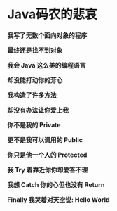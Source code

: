 # Java码农的悲哀

**我写了无数个面向对象的程序**

**最终还是找不到对象**

**我会 Java 这么美的编程语言**

**却没能打动你的芳心**

**我构造了许多方法**

**却没有办法让你爱上我**

**你不是我的 Private**

**更不是我可以调用的 Public**

**你只是他一个人的 Protected**

**我 Try 着靠近你你却爱答不理**

**我想 Catch 你的心但也没有 Return**

**Finally 我哭着对天空说: Hello World**